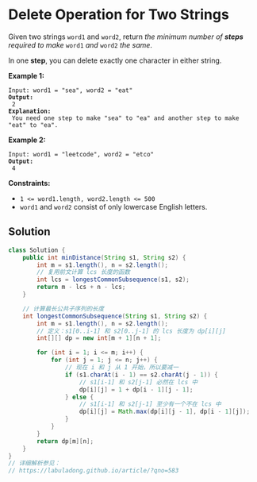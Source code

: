 # Delete Operation for Two Strings



Given two strings `word1` and `word2`, return _the minimum number of **steps** required to make_ `word1` _and_ `word2` _the same_.

In one **step**, you can delete exactly one character in either string.

&#x20;

**Example 1:**

<pre><code>Input: word1 = "sea", word2 = "eat"
<strong>Output:
</strong> 2
<strong>Explanation:
</strong> You need one step to make "sea" to "ea" and another step to make "eat" to "ea".
</code></pre>

**Example 2:**

<pre><code>Input: word1 = "leetcode", word2 = "etco"
<strong>Output:
</strong> 4
</code></pre>

&#x20;

**Constraints:**

* `1 <= word1.length, word2.length <= 500`
* `word1` and `word2` consist of only lowercase English letters.

## Solution

```java
class Solution {
    public int minDistance(String s1, String s2) {
        int m = s1.length(), n = s2.length();
        // 复用前文计算 lcs 长度的函数
        int lcs = longestCommonSubsequence(s1, s2);
        return m - lcs + n - lcs;
    }

    // 计算最长公共子序列的长度
    int longestCommonSubsequence(String s1, String s2) {
        int m = s1.length(), n = s2.length();
        // 定义：s1[0..i-1] 和 s2[0..j-1] 的 lcs 长度为 dp[i][j]
        int[][] dp = new int[m + 1][n + 1];

        for (int i = 1; i <= m; i++) {
            for (int j = 1; j <= n; j++) {
                // 现在 i 和 j 从 1 开始，所以要减一
                if (s1.charAt(i - 1) == s2.charAt(j - 1)) {
                    // s1[i-1] 和 s2[j-1] 必然在 lcs 中
                    dp[i][j] = 1 + dp[i - 1][j - 1];
                } else {
                    // s1[i-1] 和 s2[j-1] 至少有一个不在 lcs 中
                    dp[i][j] = Math.max(dp[i][j - 1], dp[i - 1][j]);
                }
            }
        }
        return dp[m][n];
    }
}
// 详细解析参见：
// https://labuladong.github.io/article/?qno=583

```
